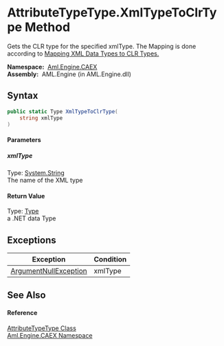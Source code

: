 AttributeTypeType.XmlTypeToClrType Method
=========================================
Gets the CLR type for the specified xmlType. The Mapping is done according to [Mapping XML Data Types to CLR Types.][1]

  **Namespace:**  [Aml.Engine.CAEX][2]  
  **Assembly:**  AML.Engine (in AML.Engine.dll)

Syntax
------

```csharp
public static Type XmlTypeToClrType(
	string xmlType
)
```

#### Parameters

##### *xmlType*
Type: [System.String][3]  
The name of the XML type

#### Return Value
Type: [Type][4]  
 a .NET data Type 

Exceptions
----------

Exception                  | Condition 
-------------------------- | --------- 
[ArgumentNullException][5] | xmlType   


See Also
--------

#### Reference
[AttributeTypeType Class][6]  
[Aml.Engine.CAEX Namespace][2]  

[1]: https://msdn.microsoft.com/en-us/library/xa669bew(v=vs.110).aspx
[2]: ../README.md
[3]: https://docs.microsoft.com/dotnet/api/system.string
[4]: https://docs.microsoft.com/dotnet/api/system.type
[5]: https://docs.microsoft.com/dotnet/api/system.argumentnullexception
[6]: README.md
[7]: https://www.automationml.org
[8]: ../../icons/logoShade.png